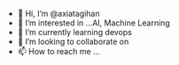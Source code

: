 - 👋 Hi, I’m @axiatagihan
- 👀 I’m interested in ...AI, Machine Learning 
- 🌱 I’m currently learning devops 
- 💞️ I’m looking to collaborate on 
- 📫 How to reach me ...

<!---
axiatagihan/axiatagihan is a ✨ special ✨ repository because its `README.md` (this file) appears on your GitHub profile.
You can click the Preview link to take a look at your changes.
--->
